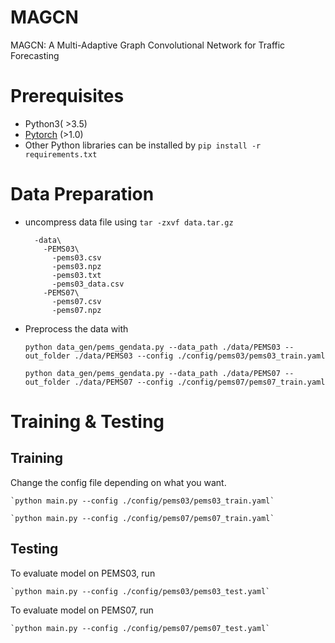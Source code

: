 # MAGCN
MAGCN: A Multi-Adaptive Graph Convolutional Network for Traffic Forecasting

# Prerequisites
- Python3( >3.5)
- [Pytorch](http://pytorch.org/) (>1.0)
- Other Python libraries can be installed by 
`pip install -r requirements.txt`

# Data Preparation
- uncompress data file using `tar -zxvf data.tar.gz`

        -data\  
          -PEMS03\  
            -pems03.csv
            -pems03.npz
            -pems03.txt
            -pems03_data.csv
          -PEMS07\  
            -pems07.csv
            -pems07.npz
            

 - Preprocess the data with
  
    `python data_gen/pems_gendata.py --data_path ./data/PEMS03 --out_folder ./data/PEMS03 --config ./config/pems03/pems03_train.yaml`
    
    `python data_gen/pems_gendata.py --data_path ./data/PEMS07 --out_folder ./data/PEMS07 --config ./config/pems07/pems07_train.yaml`
     
# Training & Testing
## Training
Change the config file depending on what you want.


    `python main.py --config ./config/pems03/pems03_train.yaml`

    `python main.py --config ./config/pems07/pems07_train.yaml`
## Testing
To evaluate model on PEMS03, run 

    `python main.py --config ./config/pems03/pems03_test.yaml`
To evaluate model on PEMS07, run 

    `python main.py --config ./config/pems07/pems07_test.yaml`